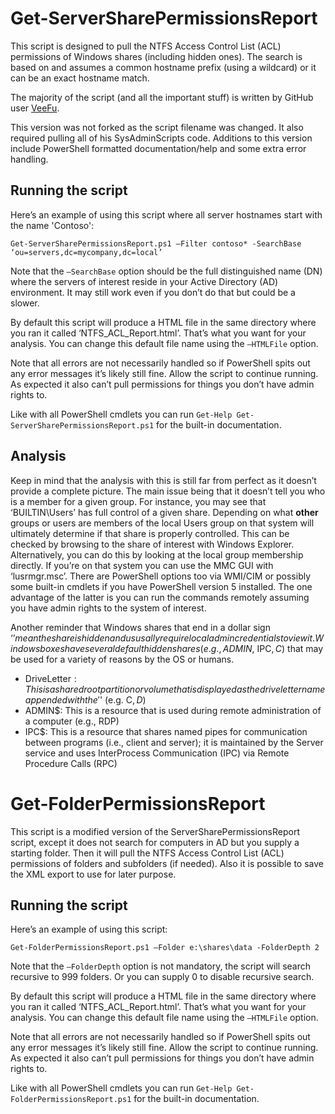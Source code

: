 # Get-ServerSharePermissionsReport
This script is designed to pull the NTFS Access Control List (ACL) permissions of Windows shares (including hidden ones). The search is based on and assumes a common hostname prefix (using a wildcard) or it can be an exact hostname match.

The majority of the script (and all the important stuff) is written by GitHub user [VeeFu](https://github.com/VeeFu/SysAdminScripts/tree/master/SecurityReports).

This version was not forked as the script filename was changed.  It also required pulling all of his SysAdminScripts code. Additions to this version include PowerShell formatted documentation/help and some extra error handling.

## Running the script

Here’s an example of using this script where all server hostnames start with the name 'Contoso':
 
    Get-ServerSharePermissionsReport.ps1 –Filter contoso* -SearchBase ‘ou=servers,dc=mycompany,dc=local’
 
Note that the `–SearchBase` option should be the full distinguished name (DN) where the servers of interest reside in your Active Directory (AD) environment.  It may still work even if you don’t do that but could be a slower.

By default this script will produce a HTML file in the same directory where you ran it called ‘NTFS_ACL_Report.html’.  That’s what you want for your analysis. You can change this default file name using the `–HTMLFile` option.

Note that all errors are not necessarily handled so if PowerShell spits out any error messages it’s likely still fine.  Allow the script to continue running.  As expected it also can’t pull permissions for things you don’t have admin rights to.

Like with all PowerShell cmdlets you can run `Get-Help Get-ServerSharePermissionsReport.ps1` for the built-in documentation.

## Analysis

Keep in mind that the analysis with this is still far from perfect as it doesn’t provide a complete picture.  The main issue being that it doesn’t tell you who is a member for a given group.  For instance, you may see that ‘BUILTIN\Users’ has full control of a given share.  Depending on what **other** groups or users are members of the local Users group on that system will ultimately determine if that share is properly controlled.  This can be checked by browsing to the share of interest with Windows Explorer.  Alternatively, you can do this by looking at the local group membership directly.  If you’re on that system you can use the MMC GUI with ‘lusrmgr.msc’.  There are PowerShell options too via WMI/CIM or possibly some built-in cmdlets if you have PowerShell version 5 installed.  The one advantage of the latter is you can run the commands remotely assuming you have admin rights to the system of interest.

Another reminder that Windows shares that end in a dollar sign ‘$’ mean the share is hidden and ususally require local admin credentials to view it.  Windows boxes have several default hidden shares (e.g., ADMIN$, IPC$, C$) that may be used for a variety of reasons by the OS or humans.
* DriveLetter$: This is a shared root partition or volume that is displayed as the drive letter name appended with the '$' (e.g. C$, D$)
* ADMIN$: This is a resource that is used during remote administration of a computer (e.g., RDP)
* IPC$: This is a resource that shares named pipes for communication between programs (i.e., client and server); it is maintained by the Server service and uses InterProcess Communication (IPC) via Remote Procedure Calls (RPC)

# Get-FolderPermissionsReport
This script is a modified version of the ServerSharePermissionsReport script, except it does not search for computers in AD but you supply a starting folder. Then it will pull the NTFS Access Control List (ACL) permissions of folders and subfolders (if needed).
Also it is possible to save the XML export to use for later purpose.

## Running the script

Here’s an example of using this script:
 
    Get-FolderPermissionsReport.ps1 –Folder e:\shares\data -FolderDepth 2
 
Note that the `–FolderDepth` option is not mandatory, the script will search recursive to 999 folders. Or you can supply 0 to disable recursive search.

By default this script will produce a HTML file in the same directory where you ran it called ‘NTFS_ACL_Report.html’.  That’s what you want for your analysis. You can change this default file name using the `–HTMLFile` option.

Note that all errors are not necessarily handled so if PowerShell spits out any error messages it’s likely still fine.  Allow the script to continue running.  As expected it also can’t pull permissions for things you don’t have admin rights to.

Like with all PowerShell cmdlets you can run `Get-Help Get-FolderPermissionsReport.ps1` for the built-in documentation.
